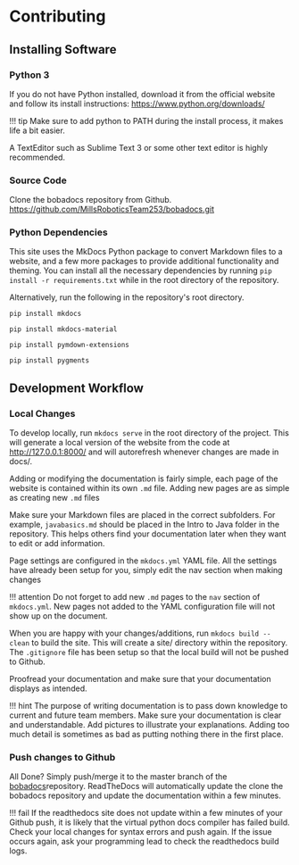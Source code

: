 # Contributing

## Installing Software

### Python 3

If you do not have Python installed, download it from the official website and follow its install instructions: https://www.python.org/downloads/

!!! tip
	Make sure to add python to PATH during the install process, it makes life a bit easier.

A TextEditor such as Sublime Text 3 or some other text editor is highly recommended. 

### Source Code

Clone the bobadocs repository from Github. https://github.com/MillsRoboticsTeam253/bobadocs.git

### Python Dependencies 

This site uses the MkDocs Python package to convert Markdown files to a website, and a few more packages to provide additional functionality and theming. You can install all the necessary dependencies by running `pip install -r requirements.txt` while in the root directory of the repository.

Alternatively, run the following in the repository's root directory.

```
pip install mkdocs
```

```
pip install mkdocs-material
```

```
pip install pymdown-extensions
```

```
pip install pygments
```

## Development Workflow

### Local Changes

To develop locally, run `mkdocs serve` in the root directory of the project. This will generate a local version of the website from the code at http://127.0.0.1:8000/ and will autorefresh whenever changes are made in docs/.

Adding or modifying the documentation is fairly simple, each page of the website is contained within its own `.md` file. Adding new pages are as simple as creating new `.md` files

Make sure your Markdown files are placed in the correct subfolders. For example, `javabasics.md` should be placed in the Intro to Java folder in the repository. This helps others find your documentation later when they want to edit or add information.

Page settings are configured in the `mkdocs.yml` YAML file. All the settings have already been setup for you, simply edit the nav section when making changes

!!! attention
	Do not forget to add new `.md` pages to the `nav` section of `mkdocs.yml`. New pages not added to the YAML configuration file will not show up on the document.

When you are happy with your changes/additions, run `mkdocs build --clean` to build the site. This will create a site/ directory within the repository. The `.gitignore` file has been setup so that the local build will not be pushed to Github.

Proofread your documentation and make sure that your documentation displays as intended. 

!!! hint
	The purpose of writing documentation is to pass down knowledge to current and future team members. Make sure your documentation is clear and understandable. Add pictures to illustrate your explanations. Adding too much detail is sometimes as bad as putting nothing there in the first place.

### Push changes to Github

All Done? Simply push/merge it to the master branch of the [bobadocs](https://github.com/MillsRoboticsTeam253/bobadocs)repository. ReadTheDocs will automatically update the clone the bobadocs repository and update the documentation within a few minutes.

!!! fail
	If the readthedocs site does not update within a few minutes of your Github push, it is likely that the virtual python docs compiler has failed build. Check your local changes for syntax errors and push again. If the issue occurs again, ask your programming lead to check the readthedocs build logs.
